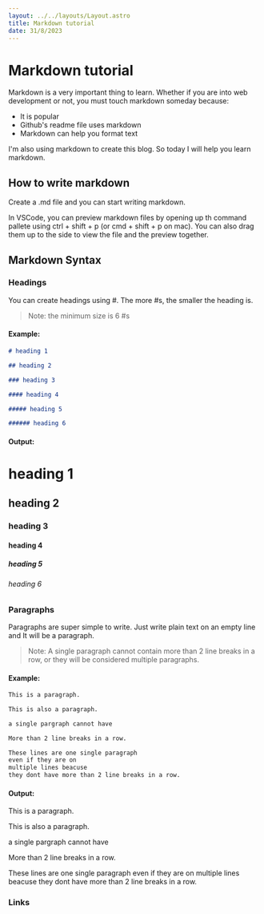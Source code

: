 ```yaml
---
layout: ../../layouts/Layout.astro
title: Markdown tutorial
date: 31/8/2023
---
```


# Markdown tutorial

Markdown is a very important thing to learn. Whether if you are into web development or not, you must touch markdown someday because:

- It is popular
- Github's readme file uses markdown
- Markdown can help you format text

I'm also using markdown to create this blog. So today I will help you learn markdown.

## How to write markdown

Create a .md file and you can start writing markdown.

In VSCode, you can preview markdown files by opening up th command pallete using ctrl + shift + p (or cmd + shift + p on mac). You can also drag them up to the side to view the file and the preview together.

## Markdown Syntax

### Headings

You can create headings using #. The more #s, the smaller the heading is.

> Note: the minimum size is 6 #s

#### Example:

```md
# heading 1

## heading 2

### heading 3

#### heading 4

##### heading 5

###### heading 6
```

#### Output:

# heading 1

## heading 2

### heading 3

#### heading 4

##### heading 5

###### heading 6

### Paragraphs

Paragraphs are super simple to write. Just write plain text on an empty line and It will be a paragraph.

> Note: A single paragraph cannot contain more than 2 line breaks in a row, or they will be considered multiple paragraphs.

#### Example:

```md
This is a paragraph.

This is also a paragraph.

a single pargraph cannot have

More than 2 line breaks in a row.

These lines are one single paragraph
even if they are on
multiple lines beacuse
they dont have more than 2 line breaks in a row.
```

#### Output:

This is a paragraph.

This is also a paragraph.

a single pargraph cannot have

More than 2 line breaks in a row.

These lines are one single paragraph
even if they are on
multiple lines beacuse
they dont have more than 2 line breaks in a row.

### Links
